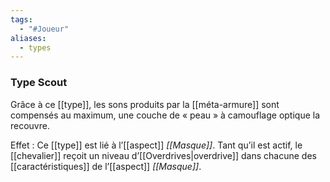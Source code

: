 ```yaml
---
tags:
  - "#Joueur"
aliases:
  - types
---
```

### Type Scout
Grâce à ce [[type]], les sons produits par la [[méta-armure]] sont compensés au maximum, une couche de « peau » à camouflage optique la recouvre.

Effet : Ce [[type]] est lié à l’[[aspect]] _[[Masque]]_. Tant qu’il est actif, le [[chevalier]] reçoit un niveau d’[[Overdrives|overdrive]] dans chacune des [[caractéristiques]] de l’[[aspect]] _[[Masque]]_.